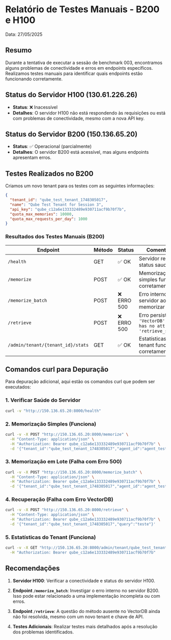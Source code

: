 # Relatório de Testes Manuais - B200 e H100

Data: 27/05/2025

## Resumo

Durante a tentativa de executar a sessão de benchmark 003, encontramos alguns problemas de conectividade e erros em endpoints específicos. Realizamos testes manuais para identificar quais endpoints estão funcionando corretamente.

## Status do Servidor H100 (130.61.226.26)

- **Status**: ❌ Inacessível
- **Detalhes**: O servidor H100 não está respondendo às requisições ou está com problemas de conectividade, mesmo com a nova API key.

## Status do Servidor B200 (150.136.65.20)

- **Status**: ✅ Operacional (parcialmente)
- **Detalhes**: O servidor B200 está acessível, mas alguns endpoints apresentam erros.

## Testes Realizados no B200

Criamos um novo tenant para os testes com as seguintes informações:
```json
{
  "tenant_id": "qube_test_tenant_1748305017",
  "name": "Qube Test Tenant for Session 3",
  "api_key": "qube_c12a6e133332489e930711acf9b70f7b",
  "quota_max_memories": 10000,
  "quota_max_requests_per_day": 1000
}
```

### Resultados dos Testes Manuais (B200)

| Endpoint | Método | Status | Comentários |
|----------|--------|--------|------------|
| `/health` | GET | ✅ OK | Servidor reporta status saudável |
| `/memorize` | POST | ✅ OK | Memorização simples funciona corretamente |
| `/memorize_batch` | POST | ❌ ERRO 500 | Erro interno do servidor ao tentar memorizar em lote |
| `/retrieve` | POST | ❌ ERRO 500 | Erro persistente: `'VectorDB' object has no attribute 'retrieve_similar'` |
| `/admin/tenant/{tenant_id}/stats` | GET | ✅ OK | Estatísticas do tenant funcionam corretamente |

## Comandos curl para Depuração

Para depuração adicional, aqui estão os comandos curl que podem ser executados:

### 1. Verificar Saúde do Servidor
```bash
curl -v "http://150.136.65.20:8000/health"
```

### 2. Memorização Simples (Funciona)
```bash
curl -v -X POST "http://150.136.65.20:8000/memorize" \
  -H "Content-Type: application/json" \
  -H "Authorization: Bearer qube_c12a6e133332489e930711acf9b70f7b" \
  -d '{"tenant_id":"qube_test_tenant_1748305017","agent_id":"agent_test_curl","text":"Teste de memorização simples via curl","metadata":{"source":"curl_test"}}'
```

### 3. Memorização em Lote (Falha com Erro 500)
```bash
curl -v -X POST "http://150.136.65.20:8000/memorize_batch" \
  -H "Content-Type: application/json" \
  -H "Authorization: Bearer qube_c12a6e133332489e930711acf9b70f7b" \
  -d '{"tenant_id":"qube_test_tenant_1748305017","agent_id":"agent_test_curl","texts":["Teste de memorização em lote via curl"],"metadatas":[{"source":"curl_test"}]}'
```

### 4. Recuperação (Falha com Erro VectorDB)
```bash
curl -v -X POST "http://150.136.65.20:8000/retrieve" \
  -H "Content-Type: application/json" \
  -H "Authorization: Bearer qube_c12a6e133332489e930711acf9b70f7b" \
  -d '{"tenant_id":"qube_test_tenant_1748305017","query":"teste"}'
```

### 5. Estatísticas do Tenant (Funciona)
```bash
curl -v -X GET "http://150.136.65.20:8000/admin/tenant/qube_test_tenant_1748305017/stats" \
  -H "Authorization: Bearer qube_c12a6e133332489e930711acf9b70f7b"
```

## Recomendações

1. **Servidor H100**: Verificar a conectividade e status do servidor H100.

2. **Endpoint `/memorize_batch`**: Investigar o erro interno no servidor B200. Isso pode estar relacionado a uma implementação incompleta ou com erros.

3. **Endpoint `/retrieve`**: A questão do método ausente no VectorDB ainda não foi resolvida, mesmo com um novo tenant e chave de API.

4. **Testes Adicionais**: Realizar testes mais detalhados após a resolução dos problemas identificados.